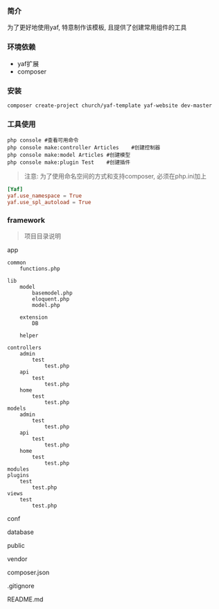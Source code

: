 ### 简介
为了更好地使用yaf, 特意制作该模板, 且提供了创建常用组件的工具

### 环境依赖
- yaf扩展
- composer


### 安装

```shell
composer create-project church/yaf-template yaf-website dev-master
```

### 工具使用
```shell
php console #查看可用命令
php console make:controller Articles	#创建控制器
php console make:model Articles	#创建模型
php console make:plugin Test	#创建插件
```


> 注意: 为了使用命名空间的方式和支持composer, 必须在php.ini加上

```conf
[Yaf]
yaf.use_namespace = True
yaf.use_spl_autoload = True
```




### framework

> 项目目录说明

app

	common
		functions.php

	lib
		model
			basemodel.php
			eloquent.php
			model.php

		extension
			DB

		helper
			
	controllers
		admin
			test
				test.php
		api
			test
				test.php
		home
			test
				test.php
	models
		admin
			test
				test.php
		api
			test
				test.php
		home
			test
				test.php
	modules
	plugins
		test
			test.php
	views
		test
			test.php

conf

database

public

vendor

composer.json

.gitignore

README.md
